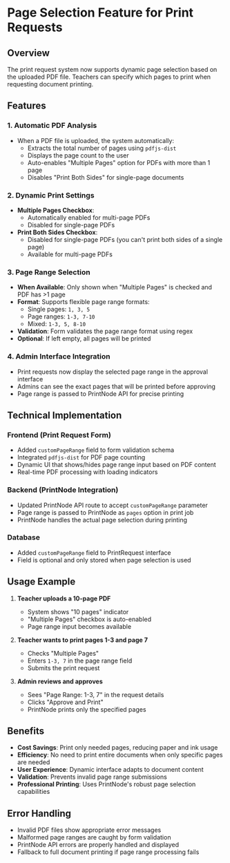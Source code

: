 # Page Selection Feature for Print Requests

## Overview
The print request system now supports dynamic page selection based on the uploaded PDF file. Teachers can specify which pages to print when requesting document printing.

## Features

### 1. Automatic PDF Analysis
- When a PDF file is uploaded, the system automatically:
  - Extracts the total number of pages using `pdfjs-dist`
  - Displays the page count to the user
  - Auto-enables "Multiple Pages" option for PDFs with more than 1 page
  - Disables "Print Both Sides" for single-page documents

### 2. Dynamic Print Settings
- **Multiple Pages Checkbox**: 
  - Automatically enabled for multi-page PDFs
  - Disabled for single-page PDFs
- **Print Both Sides Checkbox**:
  - Disabled for single-page PDFs (you can't print both sides of a single page)
  - Available for multi-page PDFs

### 3. Page Range Selection
- **When Available**: Only shown when "Multiple Pages" is checked and PDF has >1 page
- **Format**: Supports flexible page range formats:
  - Single pages: `1, 3, 5`
  - Page ranges: `1-3, 7-10`
  - Mixed: `1-3, 5, 8-10`
- **Validation**: Form validates the page range format using regex
- **Optional**: If left empty, all pages will be printed

### 4. Admin Interface Integration
- Print requests now display the selected page range in the approval interface
- Admins can see the exact pages that will be printed before approving
- Page range is passed to PrintNode API for precise printing

## Technical Implementation

### Frontend (Print Request Form)
- Added `customPageRange` field to form validation schema
- Integrated `pdfjs-dist` for PDF page counting
- Dynamic UI that shows/hides page range input based on PDF content
- Real-time PDF processing with loading indicators

### Backend (PrintNode Integration)
- Updated PrintNode API route to accept `customPageRange` parameter
- Page range is passed to PrintNode as `pages` option in print job
- PrintNode handles the actual page selection during printing

### Database
- Added `customPageRange` field to PrintRequest interface
- Field is optional and only stored when page selection is used

## Usage Example

1. **Teacher uploads a 10-page PDF**
   - System shows "10 pages" indicator
   - "Multiple Pages" checkbox is auto-enabled
   - Page range input becomes available

2. **Teacher wants to print pages 1-3 and page 7**
   - Checks "Multiple Pages" 
   - Enters `1-3, 7` in the page range field
   - Submits the print request

3. **Admin reviews and approves**
   - Sees "Page Range: 1-3, 7" in the request details
   - Clicks "Approve and Print"
   - PrintNode prints only the specified pages

## Benefits

- **Cost Savings**: Print only needed pages, reducing paper and ink usage
- **Efficiency**: No need to print entire documents when only specific pages are needed
- **User Experience**: Dynamic interface adapts to document content
- **Validation**: Prevents invalid page range submissions
- **Professional Printing**: Uses PrintNode's robust page selection capabilities

## Error Handling

- Invalid PDF files show appropriate error messages
- Malformed page ranges are caught by form validation
- PrintNode API errors are properly handled and displayed
- Fallback to full document printing if page range processing fails 